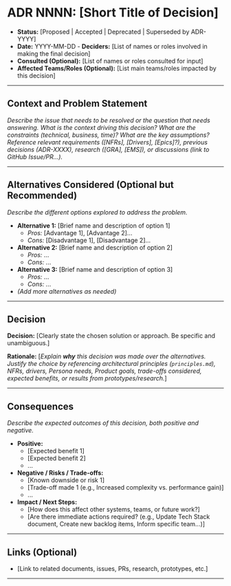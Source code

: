 # ADR NNNN: [Short Title of Decision]

- **Status:** [Proposed | Accepted | Deprecated | Superseded by ADR-YYYY]
- **Date:** YYYY-MM-DD - **Deciders:** [List of names or roles involved in making the final decision]
- **Consulted (Optional):** [List of names or roles consulted for input]
- **Affected Teams/Roles (Optional):** [List main teams/roles impacted by this decision]

---

## Context and Problem Statement

*Describe the issue that needs to be resolved or the question that needs answering. What is the context driving this decision? What are the constraints (technical, business, time)? What are the key assumptions?*
*Reference relevant requirements ([NFRs], [Drivers], [Epics]?), previous decisions (ADR-XXXX), research ([GRA], [EMS]), or discussions (link to GitHub Issue/PR...).*

---

## Alternatives Considered (Optional but Recommended)

*Describe the different options explored to address the problem.*

* **Alternative 1:** [Brief name and description of option 1]
    * *Pros:* [Advantage 1], [Advantage 2]...
    * *Cons:* [Disadvantage 1], [Disadvantage 2]...
* **Alternative 2:** [Brief name and description of option 2]
    * *Pros:* ...
    * *Cons:* ...
* **Alternative 3:** [Brief name and description of option 3]
    * *Pros:* ...
    * *Cons:* ...
* *(Add more alternatives as needed)*

---

## Decision

**Decision:**
[Clearly state the chosen solution or approach. Be specific and unambiguous.]

**Rationale:**
[*Explain **why** this decision was made over the alternatives. Justify the choice by referencing architectural principles (`principles.md`), NFRs, drivers, Persona needs, Product goals, trade-offs considered, expected benefits, or results from prototypes/research.*]

---

## Consequences

*Describe the expected outcomes of this decision, both positive and negative.*

* **Positive:**
    * [Expected benefit 1]
    * [Expected benefit 2]
    * ...
* **Negative / Risks / Trade-offs:**
    * [Known downside or risk 1]
    * [Trade-off made 1 (e.g., Increased complexity vs. performance gain)]
    * ...
* **Impact / Next Steps:**
    * [How does this affect other systems, teams, or future work?]
    * [Are there immediate actions required? (e.g., Update Tech Stack document, Create new backlog items, Inform specific team...)]

---

## Links (Optional)

* [Link to related documents, issues, PRs, research, prototypes, etc.]

---
